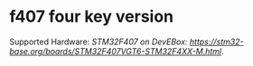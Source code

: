 # f407 four key version

Supported Hardware: *STM32F407 on DevEBox: https://stm32-base.org/boards/STM32F407VGT6-STM32F4XX-M.html*.


